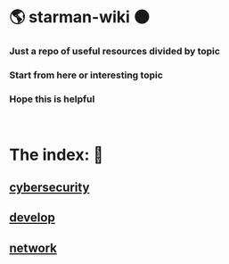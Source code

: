 # 🌎 starman-wiki 🌑

### Just a repo of useful resources divided by topic

### Start from here or interesting topic

### Hope this is helpful
</br>

# The index: 🚀 

## [cybersecurity](cybersecurity.md)
## [develop](develop.md)
## [network](network.md)
